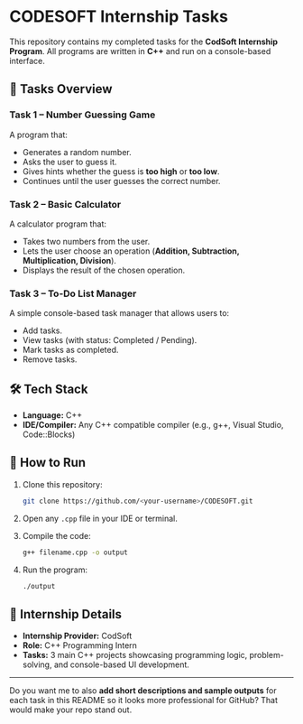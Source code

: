 # CODESOFT Internship Tasks

This repository contains my completed tasks for the **CodSoft Internship Program**.
All programs are written in **C++** and run on a console-based interface.

## 📌 Tasks Overview

### **Task 1 – Number Guessing Game**

A program that:

* Generates a random number.
* Asks the user to guess it.
* Gives hints whether the guess is **too high** or **too low**.
* Continues until the user guesses the correct number.

### **Task 2 – Basic Calculator**

A calculator program that:

* Takes two numbers from the user.
* Lets the user choose an operation (**Addition, Subtraction, Multiplication, Division**).
* Displays the result of the chosen operation.

### **Task 3 – To-Do List Manager**

A simple console-based task manager that allows users to:

* Add tasks.
* View tasks (with status: Completed / Pending).
* Mark tasks as completed.
* Remove tasks.

## 🛠️ Tech Stack

* **Language:** C++
* **IDE/Compiler:** Any C++ compatible compiler (e.g., g++, Visual Studio, Code::Blocks)

## 🚀 How to Run

1. Clone this repository:

   ```bash
   git clone https://github.com/<your-username>/CODESOFT.git
   ```
2. Open any `.cpp` file in your IDE or terminal.
3. Compile the code:

   ```bash
   g++ filename.cpp -o output
   ```
4. Run the program:

   ```bash
   ./output
   ```


## 📜 Internship Details

* **Internship Provider:** CodSoft
* **Role:** C++ Programming Intern
* **Tasks:** 3 main C++ projects showcasing programming logic, problem-solving, and console-based UI development.

---

Do you want me to also **add short descriptions and sample outputs** for each task in this README so it looks more professional for GitHub? That would make your repo stand out.
